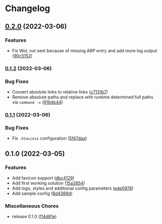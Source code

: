 # Changelog

## [0.2.0](https://github.com/fliegwerk/php-wol-redirector/compare/v0.1.2...v0.2.0) (2022-03-06)


### Features

* Fix WoL not sent because of missing ARP entry and add more log output ([90c5152](https://github.com/fliegwerk/php-wol-redirector/commit/90c515236e42d2111bfa57433ea3fb84a1d510fc))

### [0.1.2](https://github.com/fliegwerk/php-wol-redirector/compare/v0.1.1...v0.1.2) (2022-03-06)


### Bug Fixes

* Convert absolute links to relative links ([c7131b7](https://github.com/fliegwerk/php-wol-redirector/commit/c7131b76b742eae35647ad8a1251e7c0c3c68483))
* Remove absolute paths and replace with runtime determined full paths via `command -v` ([9164b44](https://github.com/fliegwerk/php-wol-redirector/commit/9164b44f4133196e6392d91993f9b6f6c4ea8e06))

### [0.1.1](https://github.com/fliegwerk/php-wol-redirector/compare/v0.1.0...v0.1.1) (2022-03-06)


### Bug Fixes

* Fix `.htaccess` configuration ([5f47daa](https://github.com/fliegwerk/php-wol-redirector/commit/5f47daaeca1712ae5768c8b321e3116f5e262a15))

## 0.1.0 (2022-03-05)


### Features

* Add favicon support ([dbc4129](https://github.com/fussel178/php-wol-redirector/commit/dbc412936732d5ecf89aa3496e7f92c388b4c91d))
* Add first working solution ([15a3854](https://github.com/fussel178/php-wol-redirector/commit/15a385425e84e9c7f066cd0602d1337dfb2132c4))
* Add logo, styles and additional config parameters ([ede0978](https://github.com/fussel178/php-wol-redirector/commit/ede0978e07455d87ef9cf1c87f8c6103da23b527))
* Add sample config ([8d4369d](https://github.com/fussel178/php-wol-redirector/commit/8d4369dc3fefabab55e99c232f8ba48be87ce8d8))


### Miscellaneous Chores

* release 0.1.0 ([f14d81e](https://github.com/fussel178/php-wol-redirector/commit/f14d81e15268d365cef632d67776e1b55cd9ee79))
